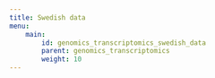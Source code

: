 ```yaml
---
title: Swedish data
menu:
    main:
        id: genomics_transcriptomics_swedish_data
        parent: genomics_transcriptomics
        weight: 10
---
```

